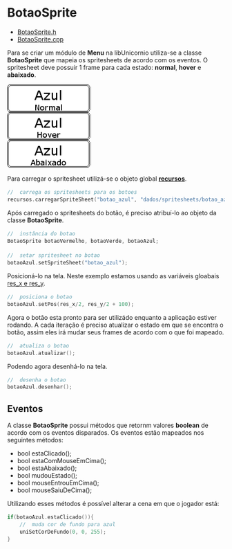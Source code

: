 
# BotaoSprite

* [BotaoSprite.h](https://github.com/GuilhermeAlanJohann/libUnicornio/blob/master/libUnicornio/include/Interface/BotaoSprite.h)
* [BotaoSprite.cpp](https://github.com/GuilhermeAlanJohann/libUnicornio/blob/master/libUnicornio/src/Interface/BotaoSprite.cpp)

Para se criar um módulo de __Menu__ na libUnicornio utiliza-se a classe __BotaoSprite__ que mapeia os spritesheets de acordo com os eventos.
O spritesheet deve possuir 1 frame para cada estado: __normal__, __hover__ e __abaixado__.

![Botão Azul](./botao_azul.png)

Para carregar o spritesheet utilizá-se o objeto global [__recursos__](./recursos).

```c
//	carrega os spritesheets para os botoes
recursos.carregarSpriteSheet("botao_azul", "dados/spritesheets/botao_azul.png", 3, 1);
```

Após carregado o spritesheets do botão, é preciso atribuí-lo ao objeto da classe __BotaoSprite__.

```c
//	instância do botao
BotaoSprite botaoVermelho, botaoVerde, botaoAzul;

//	setar spritesheet no botao
botaoAzul.setSpriteSheet("botao_azul");
```

Posicioná-lo na tela. Neste exemplo estamos usando as variáveis gloabais [res_x e res_y](./globais).

```c
//	posiciona o botao
botaoAzul.setPos(res_x/2, res_y/2 + 100);
```

Agora o botão esta pronto para ser utilizádo enquanto a aplicação estiver rodando. A cada iteração é preciso atualizar o estado em que se encontra o botão, assim eles irá mudar seus frames de acordo com o que foi mapeado.

```c
//	atualiza o botao
botaoAzul.atualizar();
```

Podendo agora desenhá-lo na tela.

```c
//	desenha o botao
botaoAzul.desenhar();
```

## Eventos

A classe __BotaoSprite__ possui métodos que retornm valores __boolean__ de acordo com os eventos disparados. Os eventos estão mapeados nos seguintes métodos:

* bool estaClicado();
* bool estaComMouseEmCima();
* bool estaAbaixado();
* bool mudouEstado();
* bool mouseEntrouEmCima();
* bool mouseSaiuDeCima();

Utilizando esses métodos é possível alterar a cena em que o jogador está:

```c
if(botaoAzul.estaClicado()){
	//	muda cor de fundo para azul
	uniSetCorDeFundo(0, 0, 255);
}
```